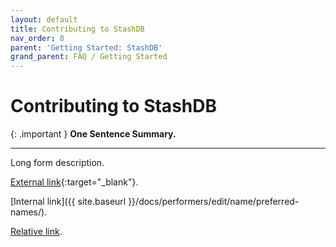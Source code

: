 ```yaml
---
layout: default
title: Contributing to StashDB
nav_order: 8
parent: 'Getting Started: StashDB'
grand_parent: FAQ / Getting Started
---
```


# Contributing to StashDB

{: .important }
**One Sentence Summary.**

---

Long form description.

[External link](https://stashdb.org/performers/fbd10ce7-3209-4788-b84f-3a2ec1b19326){:target="_blank"}.

[Internal link]({{ site.baseurl }}/docs/performers/edit/name/preferred-names/).

[Relative link](../jav-names/).
